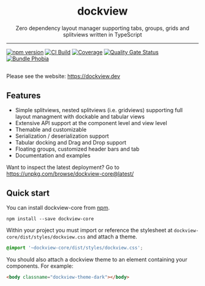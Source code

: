 <div align="center">
<h1>dockview</h1>

<p>Zero dependency layout manager supporting tabs, groups, grids and splitviews written in TypeScript</p>

</div>

---

[![npm version](https://badge.fury.io/js/dockview.svg)](https://www.npmjs.com/package/dockview)
[![CI Build](https://github.com/mathuo/dockview/workflows/CI/badge.svg)](https://github.com/mathuo/dockview/actions?query=workflow%3ACI)
[![Coverage](https://sonarcloud.io/api/project_badges/measure?project=mathuo_dockview&metric=coverage)](https://sonarcloud.io/summary/overall?id=mathuo_dockview)
[![Quality Gate Status](https://sonarcloud.io/api/project_badges/measure?project=mathuo_dockview&metric=alert_status)](https://sonarcloud.io/summary/overall?id=mathuo_dockview)
[![Bundle Phobia](https://badgen.net/bundlephobia/minzip/dockview)](https://bundlephobia.com/result?p=dockview)

##

Please see the website: https://dockview.dev

## Features

-   Simple splitviews, nested splitviews (i.e. gridviews) supporting full layout managment with
    dockable and tabular views
-   Extensive API support at the component level and view level
-   Themable and customizable
-   Serialization / deserialization support
-   Tabular docking and Drag and Drop support
-   Floating groups, customized header bars and tab
-   Documentation and examples

Want to inspect the latest deployment? Go to https://unpkg.com/browse/dockview-core@latest/

## Quick start

You can install dockview-core from [npm](https://www.npmjs.com/package/dockview-core).

```
npm install --save dockview-core
```

Within your project you must import or reference the stylesheet at `dockview-core/dist/styles/dockview.css` and attach a theme.

```css
@import '~dockview-core/dist/styles/dockview.css';
```

You should also attach a dockview theme to an element containing your components. For example:

```html
<body classname="dockview-theme-dark"></body>
```
